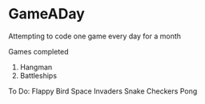 # GameADay
Attempting to code one game every day for a month

Games completed
1) Hangman
2) Battleships


To Do:
Flappy Bird
Space Invaders
Snake
Checkers
Pong
